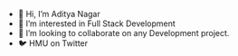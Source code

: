 - 👋 Hi, I’m Aditya Nagar
- 👀 I’m interested in Full Stack Development 
- 💞️ I’m looking to collaborate on any Development project.
- 🐦 HMU on Twitter

<!---
adityanagar10/adityanagar10 is a ✨ special ✨ repository because its `README.md` (this file) appears on your GitHub profile.
You can click the Preview link to take a look at your changes.
--->
